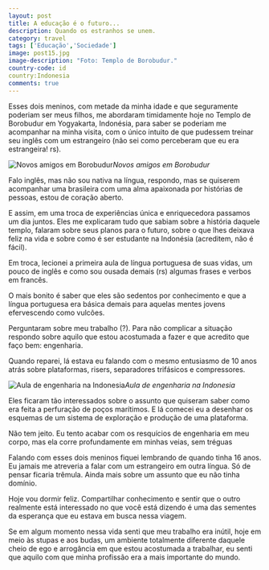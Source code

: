 ```yaml
---
layout: post
title: A educação é o futuro...
description: Quando os estranhos se unem.
category: travel
tags: ['Educação','Sociedade']
image: post15.jpg
image-description: "Foto: Templo de Borobudur."
country-code: id
country:Indonesia
comments: true
---
```


Esses dois meninos, com metade da minha idade e que seguramente poderiam ser meus filhos, me abordaram timidamente hoje no Templo de Borobudur em Yogyakarta, Indonésia, para saber se poderiam me acompanhar na minha visita, com o único intuito de que pudessem treinar seu inglês com um estrangeiro (não sei como perceberam que eu era estrangeira! rs).

![Novos amigos em Borobudur]({{site.baseurl}}/assets/images/photos/posts/borobudur.jpg)*Novos amigos em Borobudur*

Falo inglês, mas não sou nativa na língua, respondo, mas se quiserem acompanhar uma brasileira com uma alma apaixonada por histórias de pessoas, estou de coração aberto. 

E assim, em uma troca de experiências única e enriquecedora passamos um dia juntos. Eles me explicaram tudo que sabiam sobre a história daquele templo, falaram sobre seus planos para o futuro, sobre o que lhes deixava feliz na vida e sobre como é ser estudante na Indonésia (acreditem, não é fácil). 

Em troca, lecionei a primeira aula de língua portuguesa de suas vidas, um pouco de inglês e como sou ousada demais (rs) algumas frases e verbos em francês. 

O mais bonito é saber que eles são sedentos por conhecimento e que a língua portuguesa era básica demais para aquelas mentes jovens efervescendo como vulcões. 

Perguntaram sobre meu trabalho (?). Para não complicar a situação respondo sobre aquilo que estou acostumada a fazer e que acredito que faço bem: engenharia. 

Quando reparei, lá estava eu falando com o mesmo entusiasmo de 10 anos atrás sobre plataformas, risers, separadores trifásicos e compressores. 

![Aula de engenharia na Indonesia]({{site.baseurl}}/assets/images/photos/posts/aulaengenharia.jpg)*Aula de engenharia na Indonesia*

Eles ficaram tão interessados sobre o assunto que quiseram saber como era feita a perfuração de poços marítimos. E lá comecei eu a desenhar os esquemas de um sistema de exploração e produção de uma plataforma. 

Não tem jeito. Eu tento acabar com os resquícios de engenharia em meu corpo, mas ela corre profundamente em minhas veias, sem tréguas 

Falando com esses dois meninos fiquei lembrando de quando tinha 16 anos. Eu jamais me atreveria a falar com um estrangeiro em outra língua. Só de pensar ficaria trêmula. Ainda mais sobre um assunto que eu não tinha domínio.

Hoje vou dormir feliz. Compartilhar conhecimento e sentir que o outro realmente está interessado no que você está dizendo é uma das sementes da esperança que eu estava em busca nessa viagem. 

Se em algum momento nessa vida senti que meu trabalho era inútil, hoje em meio às stupas e aos budas, um ambiente totalmente diferente daquele cheio de ego e arrogância em que estou acostumada a trabalhar, eu senti que aquilo com que minha profissão era a mais importante do mundo.
